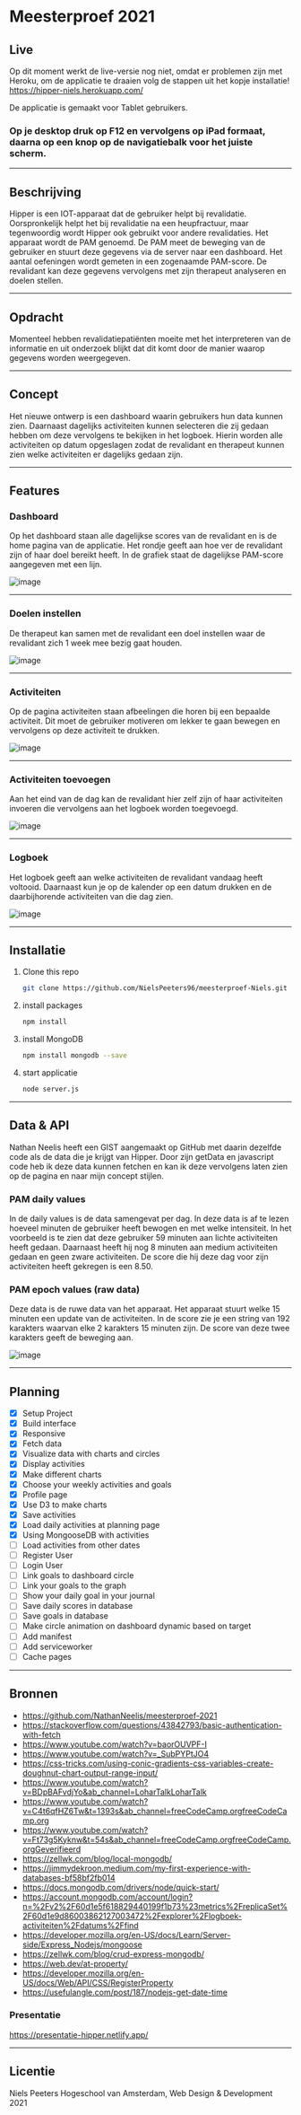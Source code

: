 # Meesterproef 2021

## Live
Op dit moment werkt de live-versie nog niet, omdat er problemen zijn met Heroku, om de applicatie te draaien volg de stappen uit het kopje installatie!
https://hipper-niels.herokuapp.com/

De applicatie is gemaakt voor Tablet gebruikers. 
### Op je desktop druk op F12 en vervolgens op iPad formaat, daarna op een knop op de navigatiebalk voor het juiste scherm.

---

<!-------------------------- New Paragraph -------------------------->

## Beschrijving
Hipper is een IOT-apparaat dat de gebruiker helpt bij revalidatie. Oorspronkelijk helpt het bij revalidatie na een heupfractuur, maar tegenwoordig wordt Hipper ook gebruikt voor andere revalidaties. Het apparaat wordt de PAM genoemd. De PAM meet de beweging van de gebruiker en stuurt deze gegevens via de server naar een dashboard. Het aantal oefeningen wordt gemeten in een zogenaamde PAM-score. De revalidant kan deze gegevens vervolgens met zijn therapeut analyseren en doelen stellen.

---

<!-------------------------- New Paragraph -------------------------->

## Opdracht
Momenteel hebben revalidatiepatiënten moeite met het interpreteren van de informatie en uit onderzoek blijkt dat dit komt door de manier waarop gegevens worden weergegeven.

---

<!-------------------------- New Paragraph -------------------------->

## Concept
Het nieuwe ontwerp is een dashboard waarin gebruikers hun data kunnen zien. Daarnaast dagelijks activiteiten kunnen selecteren die zij gedaan hebben om deze vervolgens te bekijken in het logboek. Hierin worden alle activiteiten op datum opgeslagen zodat de revalidant en therapeut kunnen zien welke activiteiten er dagelijks gedaan zijn.

---

<!-------------------------- New Paragraph -------------------------->

## Features
### Dashboard
Op het dashboard staan alle dagelijkse scores van de revalidant en is de home pagina van de applicatie. Het rondje geeft aan hoe ver de revalidant zijn of haar doel bereikt heeft. In de grafiek staat de dagelijkse PAM-score aangegeven met een lijn.

![image](https://user-images.githubusercontent.com/78353674/123434587-f4151880-d5cc-11eb-801b-a4d69deb6797.png)

---

<!-------------------------- New Paragraph -------------------------->

### Doelen instellen
De therapeut kan samen met de revalidant een doel instellen waar de revalidant zich 1 week mee bezig gaat houden.

![image](https://user-images.githubusercontent.com/78353674/123434650-01320780-d5cd-11eb-820b-e57192921f43.png)

---

<!-------------------------- New Paragraph -------------------------->

### Activiteiten
Op de pagina activiteiten staan afbeelingen die horen bij een bepaalde activiteit. Dit moet de gebruiker motiveren om lekker te gaan bewegen en vervolgens op deze activiteit te drukken.

![image](https://user-images.githubusercontent.com/78353674/123434711-0f802380-d5cd-11eb-985f-a49c9009a354.png)

---

<!-------------------------- New Paragraph -------------------------->

### Activiteiten toevoegen
Aan het eind van de dag kan de revalidant hier zelf zijn of haar activiteiten invoeren die vervolgens aan het logboek worden toegevoegd.

![image](https://user-images.githubusercontent.com/78353674/123434774-20309980-d5cd-11eb-82a9-3e58834549c6.png)

---

<!-------------------------- New Paragraph -------------------------->

### Logboek
Het logboek geeft aan welke activiteiten de revalidant vandaag heeft voltooid. Daarnaast kun je op de kalender op een datum drukken en de daarbijhorende activiteiten van die dag zien.

![image](https://user-images.githubusercontent.com/78353674/123434814-2aeb2e80-d5cd-11eb-89cf-b52bef0a0fed.png)

---

<!-------------------------- New Paragraph -------------------------->

## Installatie
1. Clone this repo  
    ```bash
    git clone https://github.com/NielsPeeters96/meesterproef-Niels.git
    ```   

2. install packages  
    ```bash
    npm install
    ```
    
3. install MongoDB  
    ```bash
    npm install mongodb --save
    ```
    
4. start applicatie  
    ```bash
    node server.js
    ```
---

<!-------------------------- New Paragraph -------------------------->

## Data & API
Nathan Neelis heeft een GIST aangemaakt op GitHub met daarin dezelfde code als de data die je krijgt van Hipper. Door zijn getData en javascript code heb ik deze data kunnen fetchen en kan ik deze vervolgens laten zien op de pagina en naar mijn concept stijlen.

### PAM daily values
In de daily values is de data samengevat per dag.
In deze data is af te lezen hoeveel minuten de gebruiker heeft bewogen en met welke intensiteit.
In het voorbeeld is te zien dat deze gebruiker 59 minuten aan lichte activiteiten heeft gedaan.
Daarnaast heeft hij nog 8 minuten aan medium activiteiten gedaan en geen zware activiteiten.
De score die hij deze dag voor zijn activiteiten heeft gekregen is een 8.50.

### PAM epoch values (raw data)
Deze data is de ruwe data van het apparaat.
Het apparaat stuurt welke 15 minuten een update van de activiteiten.
In de score zie je een string van 192 karakters waarvan elke 2 karakters 15 minuten zijn.
De score van deze twee karakters geeft de beweging aan.

![image](https://user-images.githubusercontent.com/55492381/118803983-5f6c1c00-b8a4-11eb-9f0d-2c60b0449d88.jpg)

---

<!-------------------------- New Paragraph -------------------------->

## Planning
- [x] Setup Project
- [x] Build interface
- [x] Responsive
- [x] Fetch data
- [x] Visualize data with charts and circles
- [x] Display activities
- [x] Make different charts
- [x] Choose your weekly activities and goals
- [x] Profile page
- [x] Use D3 to make charts
- [x] Save activities
- [x] Load daily activities at planning page
- [x] Using MongooseDB with activities
- [ ] Load activities from other dates
- [ ] Register User
- [ ] Login User
- [ ] Link goals to dashboard circle
- [ ] Link your goals to the graph
- [ ] Show your daily goal in your journal
- [ ] Save daily scores in database
- [ ] Save goals in database
- [ ] Make circle animation on dashboard dynamic based on target
- [ ] Add manifest
- [ ] Add serviceworker
- [ ] Cache pages

---

<!-------------------------- New Paragraph -------------------------->

## Bronnen
- https://github.com/NathanNeelis/meesterproef-2021
- https://stackoverflow.com/questions/43842793/basic-authentication-with-fetch
- https://www.youtube.com/watch?v=baorOUVPF-I
- https://www.youtube.com/watch?v=_SubPYPtJO4
- https://css-tricks.com/using-conic-gradients-css-variables-create-doughnut-chart-output-range-input/
- https://www.youtube.com/watch?v=BDpBAFvdjYo&ab_channel=LoharTalkLoharTalk 
- https://www.youtube.com/watch?v=C4t6qfHZ6Tw&t=1393s&ab_channel=freeCodeCamp.orgfreeCodeCamp.org
- https://www.youtube.com/watch?v=Ft73g5Kyknw&t=54s&ab_channel=freeCodeCamp.orgfreeCodeCamp.orgGeverifieerd
- https://zellwk.com/blog/local-mongodb/
- https://jimmydekroon.medium.com/my-first-experience-with-databases-bf58bf2fb014
- https://docs.mongodb.com/drivers/node/quick-start/
- https://account.mongodb.com/account/login?n=%2Fv2%2F60d1e5f618829440199f1b73%23metrics%2FreplicaSet%2F60d1e9d86003862127003472%2Fexplorer%2Flogboek-activiteiten%2Fdatums%2Ffind
- https://developer.mozilla.org/en-US/docs/Learn/Server-side/Express_Nodejs/mongoose
- https://zellwk.com/blog/crud-express-mongodb/
- https://web.dev/at-property/
- https://developer.mozilla.org/en-US/docs/Web/API/CSS/RegisterProperty
- https://usefulangle.com/post/187/nodejs-get-date-time


### Presentatie
https://presentatie-hipper.netlify.app/

---

<!-------------------------- New Paragraph -------------------------->

## Licentie
Niels Peeters Hogeschool van Amsterdam, Web Design & Development 2021

